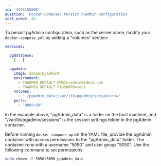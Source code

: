 ```yaml
---
id: '4146155608'
question: 'Docker-Compose: Persist PGAdmin configuration'
sort_order: 44
---
```


To persist pgAdmin configuration, such as the server name, modify your `docker-compose.yml` by adding a "volumes" section:

```yaml
services:

  pgdatabase:
    [...]

  pgadmin:
    image: dpage/pgadmin4
    environment:
      - PGADMIN_DEFAULT_EMAIL=admin@admin.com
      - PGADMIN_DEFAULT_PASSWORD=root
    volumes:
      - "./pgAdmin_data:/var/lib/pgadmin/sessions:rw"
    ports:
      - "8080:80"
```

In the example above, "pgAdmin_data" is a folder on the host machine, and "/var/lib/pgadmin/sessions" is the session settings folder in the pgAdmin container.

Before running `docker-compose up` on the YAML file, provide the pgAdmin container with access permissions to the "pgAdmin_data" folder. The container runs with a username "5050" and user group "5050". Use the following command to set permissions:

```bash
sudo chown -R 5050:5050 pgAdmin_data
```